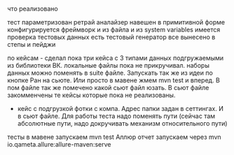 что реализовано

тест параметризован
ретрай аналайзер навешен в примитивной форме
конфигурируется фреймворк и из файла и из system variables
имеется проверка тестовых данных
есть тестовый генератор
все вынесено в степы и пейджи

по кейсам - сделал пока три кейса с 3 типами данных подгружаемыми из библиотеки ВК. 
локальные файлы пока не прикручивал. наборы данных можно поменять в suite файле. 
Запускать так же из идеи по кнопке Ран на сьюте. Или просто в мавене жмем mvn test и вперед. 
В пом файле так же помечено какой сьют файл юзать. 
В сьют файле закомменчены те кейсы которые пока не реализованы.

+ кейс с подгрузкой фотки с компа. Адрес папки задан в сеттингах. И в сьют файле. Для работы теста 
надо поменять пути (сейчас там абсолютные пути, надо докручивать механизм относительного пути)

тесты в мавене запускаем mvn test
Аллюр отчет запускаем через mvn io.qameta.allure:allure-maven:serve
